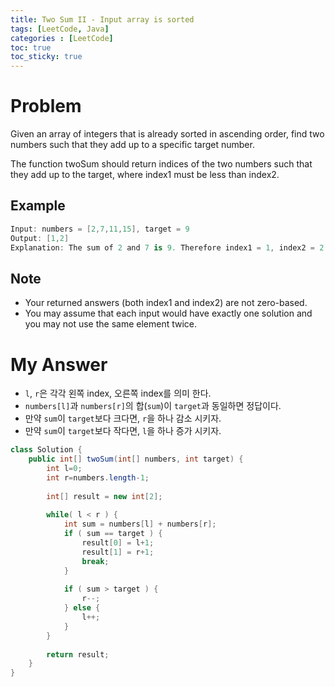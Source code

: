 ```yaml
---
title: Two Sum II - Input array is sorted
tags: [LeetCode, Java]
categories : [LeetCode]
toc: true
toc_sticky: true
---
```


# Problem

Given an array of integers that is already sorted in ascending order, find two numbers such that they add up to a specific target number.

The function twoSum should return indices of the two numbers such that they add up to the target, where index1 must be less than index2.

## Example

```swift
Input: numbers = [2,7,11,15], target = 9
Output: [1,2]
Explanation: The sum of 2 and 7 is 9. Therefore index1 = 1, index2 = 2.
```

## Note

* Your returned answers (both index1 and index2) are not zero-based.
* You may assume that each input would have exactly one solution and you may not use the same element twice.

# My Answer

* `l`, `r`은 각각 왼쪽 index, 오른쪽 index를 의미 한다.
* `numbers[l]`과 `numbers[r]`의 합(`sum`)이 `target`과 동일하면 정답이다.
* 만약 `sum`이 `target`보다 크다면, `r`을 하나 감소 시키자.
* 만약 `sum`이 `target`보다 작다면, `l`을 하나 증가 시키자.
    
```java
class Solution {
    public int[] twoSum(int[] numbers, int target) {
        int l=0;
        int r=numbers.length-1;
        
        int[] result = new int[2];
        
        while( l < r ) {
            int sum = numbers[l] + numbers[r];
            if ( sum == target ) {
                result[0] = l+1;
                result[1] = r+1;
                break;
            }
            
            if ( sum > target ) {
                r--;
            } else {
                l++;
            }
        }
        
        return result;
    }    
}
```

